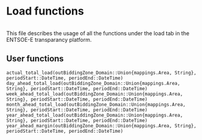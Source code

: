 # Load functions

```@contents
```

This file describes the usage of all the functions under the load tab in the ENTSOE-E transparancy platform.

## User functions

```@docs
actual_total_load(outBiddingZone_Domain::Union{mappings.Area, String}, periodStart::DateTime, periodEnd::DateTime)
day_ahead_total_load(outBiddingZone_Domain::Union{mappings.Area, String}, periodStart::DateTime, periodEnd::DateTime)
week_ahead_total_load(outBiddingZone_Domain::Union{mappings.Area, String}, periodStart::DateTime, periodEnd::DateTime)
month_ahead_total_load(outBiddingZone_Domain::Union{mappings.Area, String}, periodStart::DateTime, periodEnd::DateTime)
year_ahead_total_load(outBiddingZone_Domain::Union{mappings.Area, String}, periodStart::DateTime, periodEnd::DateTime)
year_ahead_margin(outBiddingZone_Domain::Union{mappings.Area, String}, periodStart::DateTime, periodEnd::DateTime)
```